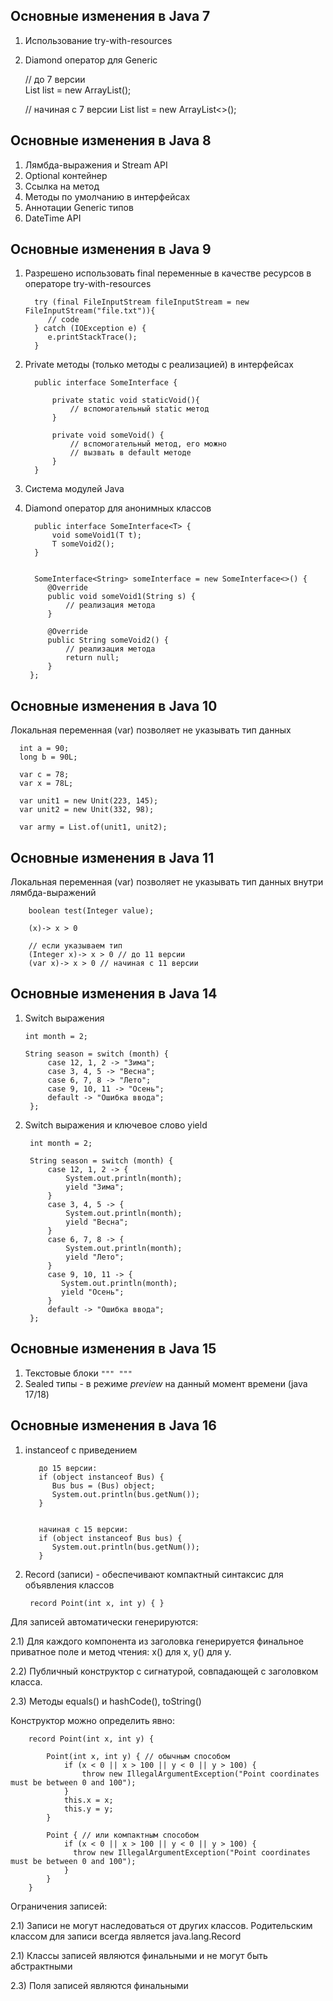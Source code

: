 ## Основные изменения в Java 7

1. Использование try-with-resources
2. Diamond оператор для Generic


    // до 7 версии    
    List<String> list = new ArrayList<String>();        

    // начиная с 7 версии
    List<String> list = new ArrayList<>();

## Основные изменения в Java 8

1. Лямбда-выражения и Stream API
2. Optional контейнер
3. Ссылка на метод
4. Методы по умолчанию в интерфейсах
5. Аннотации Generic типов 
6. DateTime API

## Основные изменения в Java 9

1. Разрешено использовать final переменные в качестве ресурсов в операторе try-with-resources

      
         try (final FileInputStream fileInputStream = new FileInputStream("file.txt")){
            // code
         } catch (IOException e) {
            e.printStackTrace();
         }

2. Private методы (только методы с реализацией) в интерфейсах


         public interface SomeInterface {

             private static void staticVoid(){
                 // вспомогательный static метод
             }

             private void someVoid() {
                 // вспомогательный метод, его можно
                 // вызвать в default методе
             }
         }


3. Система модулей Java

4. Diamond оператор для анонимных классов


         public interface SomeInterface<T> {
             void someVoid1(T t);
             T someVoid2();
         }


         SomeInterface<String> someInterface = new SomeInterface<>() {
            @Override
            public void someVoid1(String s) {
                // реализация метода
            }

            @Override
            public String someVoid2() {
                // реализация метода
                return null;
            }
        }; 

   

## Основные изменения в Java 10

Локальная переменная (var) позволяет не указывать тип данных
   
      int a = 90;  
      long b = 90L;

      var c = 78;
      var x = 78L;  

      var unit1 = new Unit(223, 145);
      var unit2 = new Unit(332, 98);
   
      var army = List.of(unit1, unit2);


## Основные изменения в Java 11

Локальная переменная (var) позволяет не указывать тип данных внутри лямбда-выражений

        boolean test(Integer value);
        
        (x)-> x > 0

        // если указываем тип
        (Integer x)-> x > 0 // до 11 версии
        (var x)-> x > 0 // начиная с 11 версии
        

## Основные изменения в Java 14

1. Switch выражения


       int month = 2;

       String season = switch (month) {
            case 12, 1, 2 -> "Зима";
            case 3, 4, 5 -> "Весна";
            case 6, 7, 8 -> "Лето";
            case 9, 10, 11 -> "Осень";
            default -> "Ошибка ввода";
        };

2. Switch выражения и ключевое слово yield


        int month = 2;

        String season = switch (month) {
            case 12, 1, 2 -> {
                System.out.println(month);
                yield "Зима";
            }
            case 3, 4, 5 -> {
                System.out.println(month);
                yield "Весна";
            }
            case 6, 7, 8 -> {
                System.out.println(month);
                yield "Лето";
            }
            case 9, 10, 11 -> {
               System.out.println(month);
               yield "Осень";
            }
            default -> "Ошибка ввода";
        };


## Основные изменения в Java 15

1. Текстовые блоки `""" """`
2. Sealed типы - в режиме _preview_ на данный момент времени (java 17/18)

## Основные изменения в Java 16
1. instanceof с приведением 



          до 15 версии:
          if (object instanceof Bus) {
             Bus bus = (Bus) object;
             System.out.println(bus.getNum());
          } 
    
    
          начиная с 15 версии:
          if (object instanceof Bus bus) {
             System.out.println(bus.getNum());
          } 

2. Record (записи) - обеспечивают компактный синтаксис для объявления классов


        record Point(int x, int y) { }

Для записей автоматически генерируются:
 
2.1) Для каждого компонента из заголовка генерируется финальное приватное поле и метод чтения: x() для x, y() для y.

2.2) Публичный конструктор с сигнатурой, совпадающей с заголовком класса.        

2.3) Методы equals() и hashCode(), toString()

Конструктор можно определить явно:


        record Point(int x, int y) {
        
            Point(int x, int y) { // обычным способом
                if (x < 0 || x > 100 || y < 0 || y > 100) {
                    throw new IllegalArgumentException("Point coordinates must be between 0 and 100");
                }
                this.x = x;
                this.y = y;
            }

            Point { // или компактным способом
                if (x < 0 || x > 100 || y < 0 || y > 100) {
                  throw new IllegalArgumentException("Point coordinates must be between 0 and 100");
                }
            }
        }


Ограничения записей:

2.1) Записи не могут наследоваться от других классов. Родительским классом для записи всегда является java.lang.Record

2.1) Классы записей являются финальными и не могут быть абстрактными

2.3) Поля записей являются финальными


